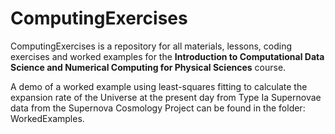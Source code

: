 # ComputingExercises
ComputingExercises is a repository for all materials, lessons, coding exercises and worked examples for the **Introduction to Computational Data Science and Numerical Computing for Physical Sciences** course.

A demo of a worked example using least-squares fitting to calculate the expansion rate of the Universe at the present day from Type Ia Supernovae data from the Supernova Cosmology Project can be found in the folder: WorkedExamples.
